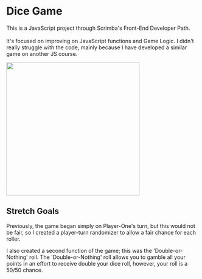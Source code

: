 # Dice Game
This is a JavaScript project through Scrimba's Front-End Developer Path. <br><br>It's focused on improving on JavaScript functions and Game Logic.
I didn't really struggle with the code, mainly because I have developed a similar game on another JS course. 

<img width="350px" src="http://g.recordit.co/In3pvZJBFK.gif">

## Stretch Goals

Previously, the game began simply on Player-One's turn, but this would not be fair, so I created a player-turn randomizer to allow a fair chance for each roller. 

I also created a second function of the game; this was the 'Double-or-Nothing' roll. The 'Double-or-Nothing' roll allows you to gamble all your points in an effort to receive double your dice roll, however, your roll is a 50/50 chance.
